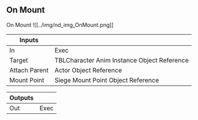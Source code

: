 ## On Mount
On Mount
![[../img/nd_img_OnMount.png]]

|Inputs||
|--|--|
| In | Exec |
| Target | TBLCharacter Anim Instance Object Reference |
| Attach Parent | Actor Object Reference |
| Mount Point | Siege Mount Point Object Reference |

|Outputs||
|--|--|
| Out | Exec |
